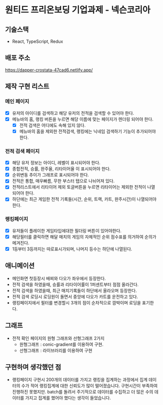 # 원티드 프리온보딩 기업과제 - 넥슨코리아

## 기술스택

- React, TypeScript, Redux

## 배포 주소

https://dapper-crostata-47cad6.netlify.app/

## 제작 구현 리스트

### 메인 페이지

- [x] 유저의 아이디를 검색하고 해당 유저의 전적을 검색할 수 있어야 한다.
- [x] 메뉴바의 홈, 랭킹 버튼을 누르면 해당 이름에 맞는 페이지가 렌더링 되어야 한다.
  - [x] 전적 검색은 어디에도 속해 있지 않다.
  - [x] 메뉴바의 홈을 제외한 전적검색, 랭킹에는 닉네임 검색하기 기능이 추가되어야 한다.

### 전적 검색 페이지

- [x] 해당 유저 정보는 아이디, 레벨이 표시되어야 한다.
- [x] 종합전적, 승률, 완주율, 리타이어율 이 표시되어야 한다.
- [x] 순위변동 추이가 그래프로 표시되어야 한다.
- [x] 전적은 통합, 매우빠름, 무한 부스터 탭으로 나뉘어져 있다.
- [x] 전적리스트에서 리타이어 제외 토글버튼을 누르면 리타이어는 제외한 전적이 나열되어야 한다.
- [x] 하단에는 최근 게임한 전적 기록들(시간, 순위, 트랙, 카트, 완주시간)이 나열되어야 한다.

### 랭킹페이지

- [x] 유저들이 플레이한 게임타입에대한 필더링 버튼이 있어야한다.
- [x] 해당필터를 클릭하면 해달 매치의 게임의 자체적인 순위 점수표를 의거하여 순의가 메겨진다.
- [x] 1등부터 3등까지는 따로표시가되며, 나머지 등수는 하단에 나열된다.

## 애니메이션

- 메인화면 첫등장시 배찌와 다오가 좌우에서 등장한다.
- 전적 검색을 하였을때, 승률과 리타이어률이 1퍼센트부터 점점 올라간다.
- 전적 검색을 하였을때, 최근 매치기록들이 하단에서 올라오며 등장한다.
- 전적 검색 로딩시 로딩원이 돌면서 중앙에 다오가 카트를 운전하고 있다.
- 랭킹페이지에서 필터를 변경할시 3개의 점이 순차적으로 깜박이며 로딩을 표기한다.

## 그래프

- 전적 확인 페이지의 원형 그래프와 선형그래프 2가지
  - 원형그래프 : conic-gradient를 이용하여 구현.
  - 선형그래프 : 라이브러리를 이용하여 구현

## 구현하며 생각했던 점

- 랭킹페이지 구현시 200개의 데이터를 가지고 랭킹을 집계하는 과정에서 집계 데이터의 수가 적어 랭킹집계에 대한 신뢰도가 많이 떨어졌습니다. 구현시간이 부족하여 진행하진 못했지만. batch를 돌려서 주기적으로 데이터를 수집하고 더 많은 수의 데이터를 가지고 집계를 했어야 했다는 생각이 들었습니다.
